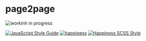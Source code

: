 # page2page


![workinh in progress](https://img.shields.io/badge/Status-WIP-red.svg)


[![JavaScript Style Guide](https://cdn.rawgit.com/standard/standard/master/badge.svg)](https://github.com/standard/standard)
[![happiness](https://cdn.rawgit.com/JedWatson/happiness/master/badge.svg)](https://github.com/JedWatson/happiness)
[![Happiness SCSS Style](https://cdn.rawgit.com/dutchenkoOleg/happiness-scss/master/badge.svg)](https://github.com/dutchenkoOleg/happiness-scss)